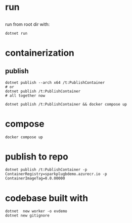 # run
##
run from root dir with:
```
dotnet run
```

# containerization
## publish
```
dotnet publish --arch x64 /t:PublishContainer
# or
dotnet publish /t:PublishContainer
# all together now

dotnet publish /t:PublishContainer && docker compose up
```


# compose
```
docker compose up
```



# publish to repo
```
dotnet publish /t:PublishContainer -p ContainerRegistry=sparkplugbdemo.azurecr.io -p ContainerImageTag=0.0.00000
```

# codebase built with
```
dotnet  new worker -o evdemo
dotnet new gitignore
```
